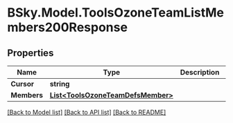 # BSky.Model.ToolsOzoneTeamListMembers200Response

## Properties

Name | Type | Description | Notes
------------ | ------------- | ------------- | -------------
**Cursor** | **string** |  | [optional] 
**Members** | [**List&lt;ToolsOzoneTeamDefsMember&gt;**](ToolsOzoneTeamDefsMember.md) |  | 

[[Back to Model list]](../README.md#documentation-for-models) [[Back to API list]](../README.md#documentation-for-api-endpoints) [[Back to README]](../README.md)

